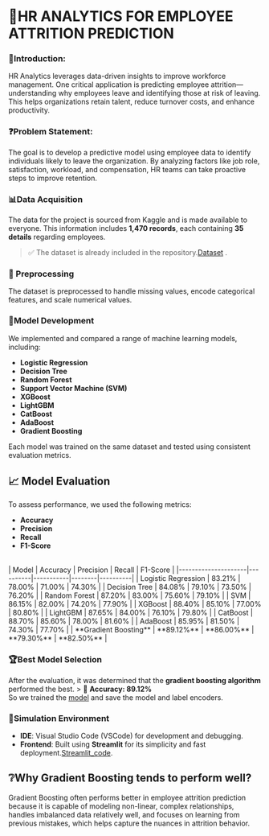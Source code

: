 # 💼HR ANALYTICS FOR EMPLOYEE ATTRITION PREDICTION
### 📘Introduction:
HR Analytics leverages data-driven insights to improve workforce management. One critical application is predicting employee attrition—understanding why employees leave and identifying those at risk of leaving. This helps organizations retain talent, reduce turnover costs, and enhance productivity.
### ❓Problem Statement:
The goal is to develop a predictive model using employee data to identify individuals likely to leave the organization. By analyzing factors like job role, satisfaction, workload, and compensation, HR teams can take proactive steps to improve retention.
### 📊Data Acquisition
The data for the project is sourced from Kaggle and is made available to everyone. This information includes **1,470 records**, each containing **35 details** regarding employees. <br> 
> ✅ The dataset is already included in the repository.[Dataset](https://www.kaggle.com/datasets/pavansubhasht/ibm-hr-analytics-attrition-dataset) .
### 🔄 Preprocessing
The dataset is preprocessed to handle missing values, encode categorical features, and scale numerical values.
### 🤖Model Development
We implemented and compared a range of machine learning models, including:
- **Logistic Regression**
- **Decision Tree**
- **Random Forest**
- **Support Vector Machine (SVM)**
- **XGBoost**
- **LightGBM**
- **CatBoost**
- **AdaBoost**
- **Gradient Boosting**

Each model was trained on the same dataset and tested using consistent evaluation metrics.
## 📈 Model Evaluation
To assess performance, we used the following metrics:
- **Accuracy**
- **Precision**
- **Recall**
- **F1-Score**

<br>
| Model               | Accuracy | Precision | Recall | F1-Score |
|---------------------|----------|-----------|--------|----------|
| Logistic Regression | 83.21%   | 78.00%    | 71.00% | 74.30%   |
| Decision Tree       | 84.08%   | 79.10%    | 73.50% | 76.20%   |
| Random Forest       | 87.20%   | 83.00%    | 75.60% | 79.10%   |
| SVM                 | 86.15%   | 82.00%    | 74.20% | 77.90%   |
| XGBoost             | 88.40%   | 85.10%    | 77.00% | 80.80%   |
| LightGBM            | 87.65%   | 84.00%    | 76.10% | 79.80%   |
| CatBoost            | 88.70%   | 85.60%    | 78.00% | 81.60%   |
| AdaBoost            | 85.95%   | 81.50%    | 74.30% | 77.70%   |
| **Gradient Boosting** | **89.12%** | **86.00%** | **79.30%** | **82.50%** |

### 🏆Best Model Selection
After the evaluation, it was determined that the **gradient boosting algorithm** performed the best. > 🎯 **Accuracy: 89.12%** <br>
So we trained the [model](https://github.com/shruti041/HR_ANALYTICS_FOR_EMPLOYEE_ATTRITION_PREDICTION/blob/main/Gradient_Boosting.py) and save the model and label encoders. <br>
### 🧪Simulation Environment
- **IDE**: Visual Studio Code (VSCode) for development and debugging.
- **Frontend**: Built using **Streamlit** for its simplicity and fast deployment.[Streamlit_code](https://github.com/shruti041/HR_ANALYTICS_FOR_EMPLOYEE_ATTRITION_PREDICTION/blob/main/Final_app.py).
## ❔Why Gradient Boosting tends to perform well?
Gradient Boosting often performs better in employee attrition prediction because it is capable of modeling non-linear, complex relationships, handles imbalanced data relatively well, and focuses on learning from previous mistakes, which helps capture the nuances in attrition behavior.
